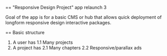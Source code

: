 == "Responsive Design Project" app relaunch 3

Goal of the app is for a basic CMS or hub that allows quick deployment of longform responsive design interactive packages.

== Basic structure

1. A user has 
1.1 Many projects
2. A project has 
2.1 Many chapters
2.2 Responsive/parallax ads